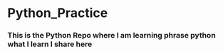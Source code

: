 # Python_Practice

<h3> This is the Python Repo where I am learning phrase python what I learn I share here </h3>